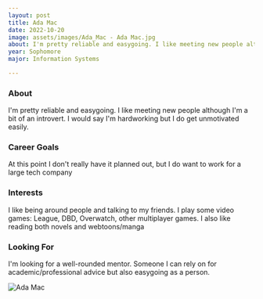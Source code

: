```yaml
---
layout: post
title: Ada Mac 
date: 2022-10-20
image: assets/images/Ada_Mac - Ada Mac.jpg
about: I'm pretty reliable and easygoing. I like meeting new people although I'm a bit of an introvert. I would say I'm hardworking but I do get unmotivated easily.
year: Sophomore
major: Information Systems 

---
```


### About

I'm pretty reliable and easygoing. I like meeting new people although I'm a bit of an introvert. I would say I'm hardworking but I do get unmotivated easily.

### Career Goals

At this point I don't really have it planned out, but I do want to work for a large tech company 

### Interests

I like being around people and talking to my friends. I play some video games: League, DBD, Overwatch, other multiplayer games. I also like reading both novels and webtoons/manga

### Looking For

I'm looking for a well-rounded mentor. Someone I can rely on for academic/professional advice but also easygoing as a person. 

<div class="text-center my-5">
    <img src="https://sase-drexel.github.io/mentorship-2021/assets/images/Ada-Mac.jpg" alt="Ada Mac" class="rounded post-img" />
</div>
